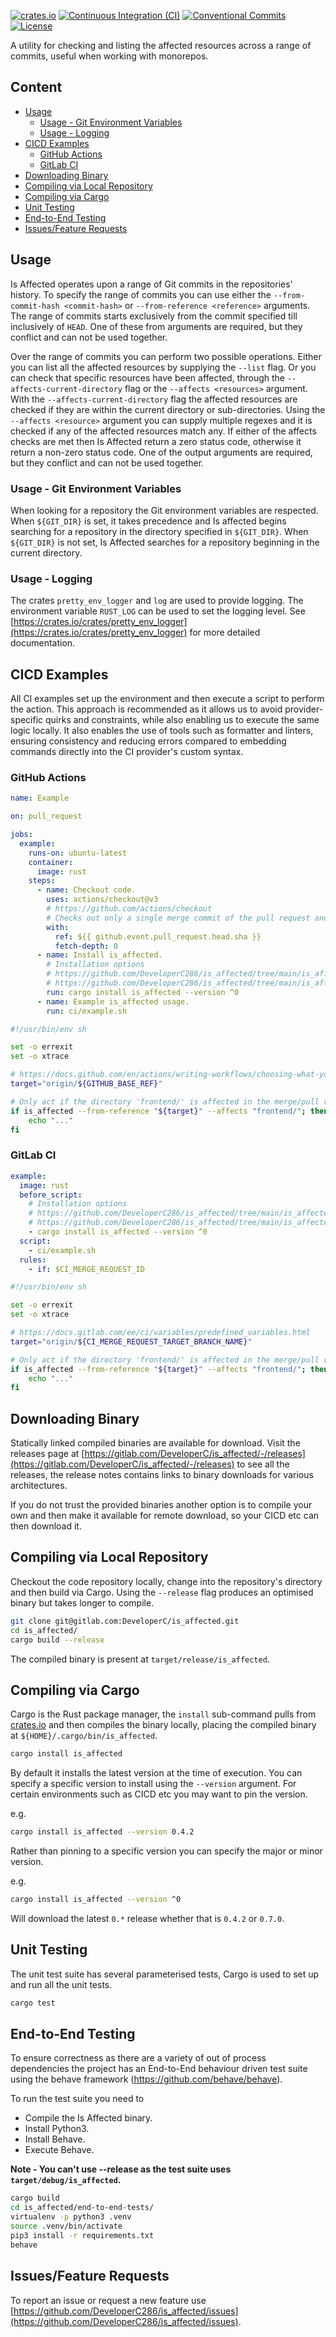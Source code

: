 [![crates.io](https://img.shields.io/crates/v/is_affected)](https://crates.io/crates/is_affected)
[![Continuous Integration (CI)](https://github.com/DeveloperC286/is_affected/actions/workflows/continuous-integration.yml/badge.svg)](https://github.com/DeveloperC286/is_affected/actions/workflows/continuous-integration.yml)
[![Conventional Commits](https://img.shields.io/badge/Conventional%20Commits-1.0.0-yellow.svg)](https://conventionalcommits.org)
[![License](https://img.shields.io/badge/License-AGPLv3-blue.svg)](https://www.gnu.org/licenses/agpl-3.0)


A utility for checking and listing the affected resources across a range of commits, useful when working with monorepos.


## Content
 * [Usage](#usage)
   + [Usage - Git Environment Variables](#usage-git-environment-variables)
   + [Usage - Logging](#usage-logging)
 * [CICD Examples](#cicd-examples)
   + [GitHub Actions](#github-actions)
   + [GitLab CI](#gitlab-ci)
 * [Downloading Binary](#downloading-binary)
 * [Compiling via Local Repository](#compiling-via-local-repository)
 * [Compiling via Cargo](#compiling-via-cargo)
 * [Unit Testing](#unit-testing)
 * [End-to-End Testing](#end-to-end-testing)
 * [Issues/Feature Requests](#issuesfeature-requests)


## Usage
Is Affected operates upon a range of Git commits in the repositories' history.
To specify the range of commits you can use either the `--from-commit-hash <commit-hash>` or `--from-reference <reference>` arguments.
The range of commits starts exclusively from the commit specified till inclusively of `HEAD`.
One of these from arguments are required, but they conflict and can not be used together.

Over the range of commits you can perform two possible operations.
Either you can list all the affected resources by supplying the `--list` flag.
Or you can check that specific resources have been affected, through the `--affects-current-directory` flag or the `--affects <resources>` argument.
With the `--affects-current-directory` flag the affected resources are checked if they are within the current directory or sub-directories.
Using the `--affects <resource>` argument you can supply multiple regexes and it is checked if any of the affected resources match any.
If either of the affects checks are met then Is Affected return a zero status code, otherwise it return a non-zero status code.
One of the output arguments are required, but they conflict and can not be used together.


### Usage - Git Environment Variables
When looking for a repository the Git environment variables are respected.
When `${GIT_DIR}` is set, it takes precedence and Is affected begins searching for a repository in the directory specified in `${GIT_DIR}`.
When `${GIT_DIR}` is not set, Is Affected searches for a repository beginning in the current directory.


### Usage - Logging
The crates `pretty_env_logger` and `log` are used to provide logging.
The environment variable `RUST_LOG` can be used to set the logging level.
See [https://crates.io/crates/pretty_env_logger](https://crates.io/crates/pretty_env_logger) for more detailed documentation.


## CICD Examples
All CI examples set up the environment and then execute a script to perform the action.
This approach is recommended as it allows us to avoid provider-specific quirks and constraints, while also enabling us to execute the same logic locally.
It also enables the use of tools such as formatter and linters, ensuring consistency and reducing errors compared to embedding commands directly into the CI provider's custom syntax.

### GitHub Actions
```yaml
name: Example

on: pull_request

jobs:
  example:
    runs-on: ubuntu-latest
    container:
      image: rust
    steps:
      - name: Checkout code.
        uses: actions/checkout@v3
        # https://github.com/actions/checkout
        # Checks out only a single merge commit of the pull request and the target branch by default.
        with:
          ref: ${{ github.event.pull_request.head.sha }}
          fetch-depth: 0
      - name: Install is_affected.
        # Installation options
        # https://github.com/DeveloperC286/is_affected/tree/main/is_affected#downloading-binary
        # https://github.com/DeveloperC286/is_affected/tree/main/is_affected#compiling-via-cargo
        run: cargo install is_affected --version ^0
      - name: Example is_affected usage.
        run: ci/example.sh
```

```sh
#!/usr/bin/env sh

set -o errexit
set -o xtrace

# https://docs.github.com/en/actions/writing-workflows/choosing-what-your-workflow-does/variables
target="origin/${GITHUB_BASE_REF}"

# Only act if the directory 'frontend/' is affected in the merge/pull request.
if is_affected --from-reference "${target}" --affects "frontend/"; then
	echo "..."
fi
```


### GitLab CI
```yaml
example:
  image: rust
  before_script:
    # Installation options
    # https://github.com/DeveloperC286/is_affected/tree/main/is_affected#downloading-binary
    # https://github.com/DeveloperC286/is_affected/tree/main/is_affected#compiling-via-cargo
    - cargo install is_affected --version ^0
  script:
    - ci/example.sh
  rules:
    - if: $CI_MERGE_REQUEST_ID
```

```sh
#!/usr/bin/env sh

set -o errexit
set -o xtrace

# https://docs.gitlab.com/ee/ci/variables/predefined_variables.html
target="origin/${CI_MERGE_REQUEST_TARGET_BRANCH_NAME}"

# Only act if the directory 'frontend/' is affected in the merge/pull request.
if is_affected --from-reference "${target}" --affects "frontend/"; then
	echo "..."
fi
```


## Downloading Binary
Statically linked compiled binaries are available for download.
Visit the releases page at [https://gitlab.com/DeveloperC/is_affected/-/releases](https://gitlab.com/DeveloperC/is_affected/-/releases) to see all the releases, the release notes contains links to binary downloads for various architectures.

If you do not trust the provided binaries another option is to compile your own and then make it available for remote download, so your CICD etc can then download it.


## Compiling via Local Repository
Checkout the code repository locally, change into the repository's directory and then build via Cargo.
Using the `--release` flag produces an optimised binary but takes longer to compile.

```sh
git clone git@gitlab.com:DeveloperC/is_affected.git
cd is_affected/
cargo build --release
```

The compiled binary is present at `target/release/is_affected`.


## Compiling via Cargo
Cargo is the Rust package manager, the `install` sub-command pulls from [crates.io](https://crates.io/crates/is_affected) and then compiles the binary locally, placing the compiled binary at `${HOME}/.cargo/bin/is_affected`.

```sh
cargo install is_affected
```

By default it installs the latest version at the time of execution.
You can specify a specific version to install using the `--version` argument.
For certain environments such as CICD etc you may want to pin the version.

e.g.

```sh
cargo install is_affected --version 0.4.2
```

Rather than pinning to a specific version you can specify the major or minor version.

e.g.

```sh
cargo install is_affected --version ^0
```

Will download the latest `0.*` release whether that is `0.4.2` or `0.7.0`.


## Unit Testing
The unit test suite has several parameterised tests, Cargo is used to set up and run all the unit tests.

```sh
cargo test
```

## End-to-End Testing
To ensure correctness as there are a variety of out of process dependencies the project has an End-to-End behaviour driven test suite using the behave framework (https://github.com/behave/behave).

To run the test suite you need to
 - Compile the Is Affected binary.
 - Install Python3.
 - Install Behave.
 - Execute Behave.

__Note - You can't use --release as the test suite uses `target/debug/is_affected`.__

```sh
cargo build
cd is_affected/end-to-end-tests/
virtualenv -p python3 .venv
source .venv/bin/activate
pip3 install -r requirements.txt
behave
```


## Issues/Feature Requests
To report an issue or request a new feature use [https://github.com/DeveloperC286/is_affected/issues](https://github.com/DeveloperC286/is_affected/issues).
